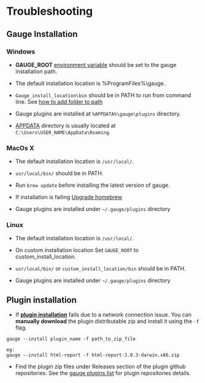 # Troubleshooting

## Gauge Installation
### Windows

* **GAUGE_ROOT** [environment variable](http://www.computerhope.com/issues/ch000549.htm) should be set to the gauge installation path.

* The default installation location is %ProgramFiles%\gauge.

* ```Gauge_install_location\bin``` should be in PATH to run from command line. See [how to add folder to path](http://windowsitpro.com/systems-management/how-can-i-add-new-folder-my-system-path)
* Gauge plugins are installed at ```%APPDATA%\gauge\plugins``` directory.

* [APPDATA](http://windows.microsoft.com/en-in/windows-8/what-appdata-folder) directory is usually located at ```C:\Users\USER_NAME\AppData\Roaming```.

### MacOs X
* The default installation location is ```/usr/local/```.

* ```usr/local/bin/``` should be in PATH.

* Run `brew update` before installing the latest version of gauge.

* If installation is failing [Upgrade homebrew](https://github.com/Homebrew/homebrew/blob/master/share/doc/homebrew/FAQ.md#faq)

* Gauge plugins are installed under ```~/.gauge/plugins``` directory

### Linux
* The default installation location is ```/usr/local/```.

* On custom installation location Set ```GAUGE_ROOT``` to custom_install_location.

* ```usr/local/bin/``` or ```custom_install_location/bin``` should be in PATH.

* Gauge plugins are installed under ```~/.gauge/plugins``` directory

## Plugin installation

* If **[plugin installation](../../plugins/installation.md)** fails due to a network connection issue. You can **manually download** the plugin distributable zip and install it using the ```-f``` flag.

````
gauge --install plugin_name -f path_to_zip_file

eg:
gauge --install html-report -f html-report-1.0.3-darwin.x86.zip
````
* Find the plugin zip files under Releases section of the plugin github repositories. See the [gauge plugins list](../plugins/list.md) for plugin repositories details.
